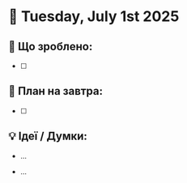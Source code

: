 


# 📅 Tuesday, July 1st 2025

## 🔧 Що зроблено:
- [ ]

## 📆 План на завтра:
- [ ]

## 💡 Ідеї / Думки:
- ...


- ...
